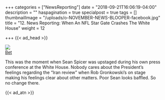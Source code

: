 +++
categories = ["NewsReporting"]
date = "2018-09-21T16:06:19-04:00"
description = ""
haspagination = true
specialpost = true
tags = []
thumbnailImage = "/uploads/o-NOVEMBER-NEWS-BLOOPER-facebook.jpg"
title = "12. News Reporting: When An NFL Star Gate Crashes The White House"
weight = 12

+++
{{< ad_head >}}

![](http://fb.americancolumn.com/wp-content/uploads/2018/02/041917-sports-people-scream-over-rob-gronkowski-interrupting-sean-spicer.gif)  
[Bet](https://www.bet.com/news/sports/2017/04/19/people-scream-over-rob-gronkowski-interrupting-sean-spicer.html)  

This was the moment when Sean Spicer was upstaged during his own press conference at the White House. Nobody cares about the President’s feelings regarding the “Iran review” when Rob Gronkowski’s on stage making his feelings clear about other matters. Poor Sean looks baffled. So no change there.

{{< ad_atn >}}
